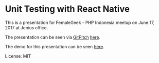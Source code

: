 # Unit Testing with React Native

This is a presentation for FemaleGeek - PHP Indonesia meetup on June 17, 2017
at Jenius office.

The presentation can be seen via [GitPitch](https://gitpitch.com/) [here](https://gitpitch.com/mamaz/unit-testing).

The demo for this presentation can be seen [here](https://github.com/mamaz/unit-testing-example).

License: MIT
